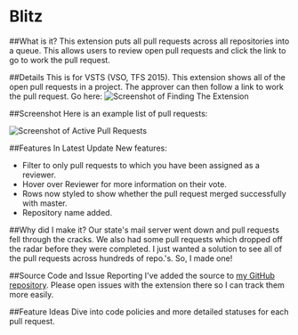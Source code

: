 # Blitz
##What is it?
This extension puts all pull requests across all repositories into a queue. This allows users to review open pull requests and click the link to go to work the pull request.

##Details
This is for VSTS (VSO, TFS 2015). This extension shows all of the open pull requests in a project. The approver can then follow a link to work the pull request.
Go here:
![Screenshot of Finding The Extension](https://sierpinski.gallery.vsassets.io/_apis/public/gallery/publisher/sierpinski/extension/blitz-allpulls-extension/0.5.0/assetbyname/Microsoft.VisualStudio.Services.Screenshots.2 "Finding the Extension")

##Screenshot
Here is an example list of pull requests:

![Screenshot of Active Pull Requests](https://sierpinski.gallery.vsassets.io/_apis/public/gallery/publisher/sierpinski/extension/blitz-allpulls-extension/0.5.0/assetbyname/Microsoft.VisualStudio.Services.Screenshots.1 "Screenshot/Active Pull Requests")

##Features In Latest Update
New features:
* Filter to only pull requests to which you have been assigned as a reviewer.
* Hover over Reviewer for more information on their vote.
* Rows now styled to show whether the pull request merged successfully with master.
* Repository name added.

##Why did I make it?
Our state's mail server went down and pull requests fell through the cracks. We also had some pull requests which dropped off the radar before they were completed. I just wanted a solution to see all of the pull requests across hundreds of repo.'s. So, I made one!

##Source Code and Issue Reporting
I've added the source to [my GitHub repository](https://github.com/sierpinski/Blitz). Please open issues with the extension there so I can track them more easily.

##Feature Ideas
Dive into code policies and more detailed statuses for each pull request.
